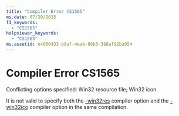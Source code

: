 ```yaml
---
title: "Compiler Error CS1565"
ms.date: 07/20/2015
f1_keywords: 
  - "CS1565"
helpviewer_keywords: 
  - "CS1565"
ms.assetid: e4000433-b8af-4eab-89b3-388af92ba954
---
```

# Compiler Error CS1565
Conflicting options specified: Win32 resource file; Win32 icon  
  
 It is not valid to specify both the [-win32res](../language-reference/compiler-options/win32res-compiler-option.md) compiler option and the [-win32ico](../language-reference/compiler-options/win32icon-compiler-option.md) compiler option in the same compilation.
